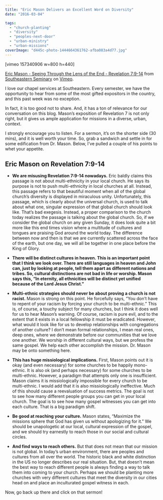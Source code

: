 ```yaml
---
title: "Eric Mason Delivers an Excellent Word on Diversity"
date: "2016-03-04"

tags: 
  - "church-planting"
  - "diversity"
  - "peoples-next-door"
  - "urban-ministry"
  - "urban-missions"
coverImage: "d445c-photo-1444664361762-afba083a4d77.jpg"
---
```


\[vimeo 157340906 w=800 h=440\]

[Eric Mason - Seeing Through the Lens of the End - Revelation 7:9-14](https://vimeo.com/157340906) from [Southeastern Seminary](https://vimeo.com/sebts) on [Vimeo](https://vimeo.com).

I love our chapel services at Southeastern. Every semester, we have the opportunity to hear from some of the most gifted expositors in the country, and this past week was no exception.

In fact, it is too good not to share. And, it has a ton of relevance for our conversation on this blog. Mason’s exposition of Revelation 7 is not only right, but it gives us ample application for missions in a diverse, urban, context.

I strongly encourage you to listen. For a sermon, it’s on the shorter side (30 mins), and it is well worth your time. So, grab a sandwich and settle in for some edification from Dr. Mason. Below, I’ve pulled a couple of his points to whet your appetite.

## **Eric Mason on Revelation 7:9-14**

- **We are misusing Revelation 7:9-14 nowadays.** Eric baldly claims this passage is not about multi-ethnicity in your local church. He says its purpose is not to push multi-ethnicity in local churches at all. Instead, this passage refers to that beautiful moment when all of the global church’s diversity is displayed in miraculous unity. Unfortunately, this passage, which is clearly about the universal church, is used to talk about what one, singular expression of that global church should look like. That’s bad exegesis. Instead, a proper comparison to the church today realizes the passage is talking about the global church. So, if we consider the global church on any given Sunday, it does look quite a bit more like this end times vision where a multitude of cultures and tongues are praising God around the world today. The difference between now and then is that we are currently scattered across the face of the earth, but one day, we will all be together in one place before the King of Glory.

- ****There will be distinct cultures in heaven.** This is an important point that I think we look over. There are still languages in heaven and John can, just by looking at people, tell them apart as different nations and tribes. So, cultural distinctions are not bad in life or worship. Mason says this, “In eternity, all ethnicities will be distinct yet unified because of the Lord Jesus Christ.”**

- **Multi-ethnic strategies should never be about proving a church is not racist.** Mason is strong on this point. He forcefully says, “You don’t have to repent of your racism by forcing your church to be multi-ethnic.” This is, of course, a touchy subject for many churches, but I think it does well for us to hear Mason’s warning. Of course, racism is pure evil, and to the extent that it exists in a local fellowship it must be eradicated. However, what would it look like for us to develop relationships with congregations of another culture? I don’t mean formal relationships, I mean real ones, deep ones, where we demonstrate before our communities that we love one another. We worship in different cultural ways, but we profess the same gospel. We help each other accomplish the mission. Dr. Mason may be onto something here.

- **This has huge missiological implications.** First, Mason points out it is okay (and even necessary) for some churches to be happily mono-ethnic. It is also ok (and perhaps necessary) for some churches to be multi-ethnic. However, a paradigm that attempts only one is insufficient. Mason claims it is missiologically impossible for every church to be multi-ethnic. I would add that it is also missiologically ineffective. Much of this should cause a reevaluation of success metrics. The goal is not to see how many different people groups you can get in your local church. The goal is to see how many gospel witnesses you can get into each culture. That is a big paradigm shift.

- **Be good at reaching your culture.** Mason states, “Maximize the missions sphere that God has given us without apologizing for it.” We should be unapologetic at our local, cultural expression of the gospel, and we should try earnestly to reach those in our social and cultural circles.

- **And find ways to reach others.** But that does not mean that our mission is not global. In today’s urban environment, there are peoples and cultures from all over the world. The historic black and white distinction in the US no longer describes our real situation. But, that doesn’t mean the best way to reach different people is always finding a way to talk them into coming to your church. Perhaps we should be planting more churches with very different cultures that meet the diversity in our cities head on and place an inculturated gospel witness in each.

Now, go back up there and click on that sermon!
